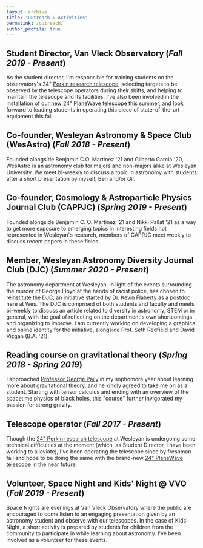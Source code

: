 ```yaml
---
layout: archive
title: "Outreach & Activities"
permalink: /outreach/
author_profile: true
---
```


## Student Director, Van Vleck Observatory (*Fall 2019 - Present*)

As the student director, I'm responsible for training students on the observatory's 24" [Perkin research telescope](https://www.wesleyan.edu/astro/van-vleck/telescopes.html), selecting targets to be observed by the telescope operators during their shifts, and helping to maintain the telescope and its facilities. I've also been involved in the installation of our [new 24" PlaneWave telescope](https://newsletter.blogs.wesleyan.edu/2020/07/22/new-24-telescope-to-provide-better-research-opportunities-for-astronomy-students-faculty/) this summer, and look forward to leading students in operating this piece of state-of-the-art equipment this fall.

## Co-founder, Wesleyan Astronomy & Space Club (WesAstro) (*Fall 2018 - Present*)

Founded alongside Benjamin C.O. Martinez '21 and Gilberto Garcia '20, WesAstro is an astronomy club for majors and non-majors alike at Wesleyan University. We meet bi-weekly to discuss a topic in astronomy with students after a short presentation by myself, Ben and/or Gil.

## Co-founder, Cosmology & Astroparticle Physics Journal Club (CAPPJC) (*Spring 2019 - Present*)

Founded alongside Benjamin C. O. Martinez '21 and Nikki Pallat '21 as a way to get more exposure to emerging topics in interesting fields not represented in Wesleyan's research, members of CAPPJC meet weekly to discuss recent papers in these fields.

## Member, Wesleyan Astronomy Diversity Journal Club (DJC) (*Summer 2020 - Present*)

The astronomy department at Wesleyan, in light of the events surrounding the murder of George Floyd at the hands of racist police, has chosen to reinstitute the DJC, an initiative started by [Dr. Kevin Flaherty](https://kevinflaherty.weebly.com/) as a postdoc here at Wes. The DJC is comprised of both students and faculty and meets bi-weekly to discuss an article related to diversity in astronomy, STEM or in general, with the goal of reflecting on the department's own shortcomings and organizing to improve. I am currently working on developing a graphical and online identity for the initiative, alongside Prof. Seth Redfield and David Vizgan (B.A. '21).

## Reading course on gravitational theory (*Spring 2018 - Spring 2019*)

I approached [Professor George Paily](http://gmpailyteaching.weebly.com/) in my sophomore year about learning more about gravitational theory, and he kindly agreed to take me on as a student. Starting with tensor calculus and ending with an overview of the spacetime physics of black holes, this "course" further invigorated my passion for strong gravity.

## Telescope operator (*Fall 2017 - Present*)

Though the [24" Perkin research telescope](https://www.wesleyan.edu/astro/van-vleck/telescopes.html#24inch) at Wesleyan is undergoing some technical difficulties at the moment (which, as Student Director, I have been working to alleviate), I've been operating the telescope since by freshman fall and hope to be doing the same with the brand-new [24" PlaneWave telescope](https://newsletter.blogs.wesleyan.edu/2020/07/22/new-24-telescope-to-provide-better-research-opportunities-for-astronomy-students-faculty/) in the near future.

## Volunteer, Space Night and Kids' Night @ VVO (*Fall 2019 - Present*)

Space Nights are evenings at Van Vleck Observatory where the public are encouraged to come listen to an engaging presentation given by an astronomy student and observe with our telescopes. In the case of Kids' Night, a short activity is prepared by students for children from the community to participate in while learning about astronomy. I've been involved as a volunteer for these events.

